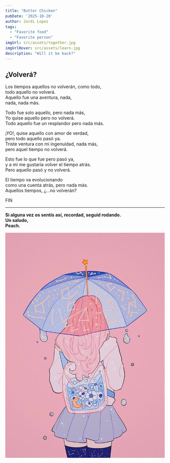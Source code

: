 ```yaml
---
title: "Butter Chicken" 
pubDate: '2025-10-20'
author: Jordi Lopez
tags:
  - "Favorite food"
  - "Favorite person"
imgUrl: src/assets/together.jpg
imgUrlHover: src/assets/learn.jpg
description: "Will it be back?"
---
```

## ¿Volverá?

Los tiempos aquellos no volverán, como todo,  
todo aquello no volverá.  
Aquello fue una aventura, nada,  
nada, nada más.  

Todo fue solo aquello, pero nada más,  
Yo quise aquello pero no volverá.  
Todo aquello fue un resplandor pero nada más.  

¡YO!, quise aquello con amor de verdad,  
pero todo aquello pasó ya.  
Triste ventura con mi ingenuidad, nada más,  
pero aquel tiempo no volverá.  

Esto fue lo que fue pero pasó ya,  
y a mí me gustaría volver el tiempo atrás.  
Pero aquello pasó y no volverá.  

El tiempo va evolucionando  
como una cuenta atrás, pero nada más.  
Aquellos tiempos, ¿...no volverán?  

FIN

---

**Si alguna vez os sentís así, recordad, seguid rodando.  
Un saludo,  
Peach.**


![Ilustración Peach](src/assets/Peach.jpg)

